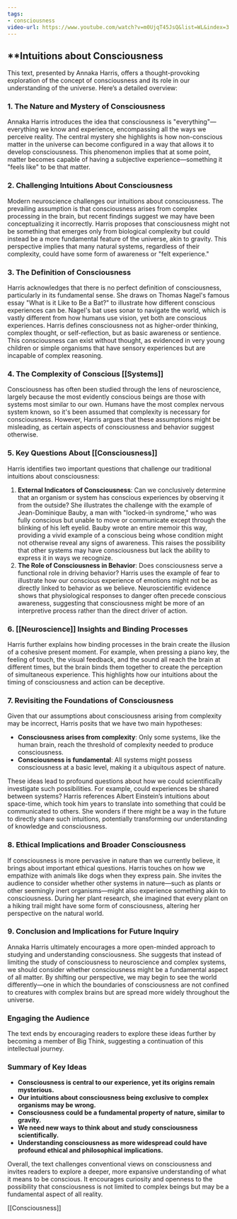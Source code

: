 ```yaml
---
tags:
- consciousness
video-url: https://www.youtube.com/watch?v=m0UjqT45JsQ&list=WL&index=3
---
```


## **Intuitions about Consciousness

This text, presented by Annaka Harris, offers a thought-provoking exploration of the concept of consciousness and its role in our understanding of the universe. Here’s a detailed overview:

### **1. The Nature and Mystery of Consciousness**

Annaka Harris introduces the idea that consciousness is "everything"—everything we know and experience, encompassing all the ways we perceive reality. The central mystery she highlights is how non-conscious matter in the universe can become configured in a way that allows it to develop consciousness. This phenomenon implies that at some point, matter becomes capable of having a subjective experience—something it "feels like" to be that matter.

### **2. Challenging Intuitions About Consciousness**

Modern neuroscience challenges our intuitions about consciousness. The prevailing assumption is that consciousness arises from complex processing in the brain, but recent findings suggest we may have been conceptualizing it incorrectly. Harris proposes that consciousness might not be something that emerges only from biological complexity but could instead be a more fundamental feature of the universe, akin to gravity. This perspective implies that many natural systems, regardless of their complexity, could have some form of awareness or "felt experience."

### **3. The Definition of Consciousness**

Harris acknowledges that there is no perfect definition of consciousness, particularly in its fundamental sense. She draws on Thomas Nagel's famous essay "What is it Like to Be a Bat?" to illustrate how different conscious experiences can be. Nagel's bat uses sonar to navigate the world, which is vastly different from how humans use vision, yet both are conscious experiences. Harris defines consciousness not as higher-order thinking, complex thought, or self-reflection, but as basic awareness or sentience. This consciousness can exist without thought, as evidenced in very young children or simple organisms that have sensory experiences but are incapable of complex reasoning.

### **4. The Complexity of Conscious [[Systems]]**

Consciousness has often been studied through the lens of neuroscience, largely because the most evidently conscious beings are those with systems most similar to our own. Humans have the most complex nervous system known, so it's been assumed that complexity is necessary for consciousness. However, Harris argues that these assumptions might be misleading, as certain aspects of consciousness and behavior suggest otherwise.

### **5. Key Questions About [[Consciousness]]**

Harris identifies two important questions that challenge our traditional intuitions about consciousness:

1. **External Indicators of Consciousness**: Can we conclusively determine that an organism or system has conscious experiences by observing it from the outside? She illustrates the challenge with the example of Jean-Dominique Bauby, a man with "locked-in syndrome," who was fully conscious but unable to move or communicate except through the blinking of his left eyelid. Bauby wrote an entire memoir this way, providing a vivid example of a conscious being whose condition might not otherwise reveal any signs of awareness. This raises the possibility that other systems may have consciousness but lack the ability to express it in ways we recognize.
2. **The Role of Consciousness in Behavior**: Does consciousness serve a functional role in driving behavior? Harris uses the example of fear to illustrate how our conscious experience of emotions might not be as directly linked to behavior as we believe. Neuroscientific evidence shows that physiological responses to danger often precede conscious awareness, suggesting that consciousness might be more of an interpretive process rather than the direct driver of action.

### **6. [[Neuroscience]] Insights and Binding Processes**

Harris further explains how binding processes in the brain create the illusion of a cohesive present moment. For example, when pressing a piano key, the feeling of touch, the visual feedback, and the sound all reach the brain at different times, but the brain binds them together to create the perception of simultaneous experience. This highlights how our intuitions about the timing of consciousness and action can be deceptive.

### **7. Revisiting the Foundations of Consciousness**

Given that our assumptions about consciousness arising from complexity may be incorrect, Harris posits that we have two main hypotheses:

- **Consciousness arises from complexity**: Only some systems, like the human brain, reach the threshold of complexity needed to produce consciousness.
- **Consciousness is fundamental**: All systems might possess consciousness at a basic level, making it a ubiquitous aspect of nature.

These ideas lead to profound questions about how we could scientifically investigate such possibilities. For example, could experiences be shared between systems? Harris references Albert Einstein’s intuitions about space-time, which took him years to translate into something that could be communicated to others. She wonders if there might be a way in the future to directly share such intuitions, potentially transforming our understanding of knowledge and consciousness.

### **8. Ethical Implications and Broader Consciousness**

If consciousness is more pervasive in nature than we currently believe, it brings about important ethical questions. Harris touches on how we empathize with animals like dogs when they express pain. She invites the audience to consider whether other systems in nature—such as plants or other seemingly inert organisms—might also experience something akin to consciousness. During her plant research, she imagined that every plant on a hiking trail might have some form of consciousness, altering her perspective on the natural world.

### **9. Conclusion and Implications for Future Inquiry**

Annaka Harris ultimately encourages a more open-minded approach to studying and understanding consciousness. She suggests that instead of limiting the study of consciousness to neuroscience and complex systems, we should consider whether consciousness might be a fundamental aspect of all matter. By shifting our perspective, we may begin to see the world differently—one in which the boundaries of consciousness are not confined to creatures with complex brains but are spread more widely throughout the universe.

### **Engaging the Audience**

The text ends by encouraging readers to explore these ideas further by becoming a member of Big Think, suggesting a continuation of this intellectual journey.

### **Summary of Key Ideas**

- **Consciousness is central to our experience, yet its origins remain mysterious.**
- **Our intuitions about consciousness being exclusive to complex organisms may be wrong.**
- **Consciousness could be a fundamental property of nature, similar to gravity.**
- **We need new ways to think about and study consciousness scientifically.**
- **Understanding consciousness as more widespread could have profound ethical and philosophical implications.**

Overall, the text challenges conventional views on consciousness and invites readers to explore a deeper, more expansive understanding of what it means to be conscious. It encourages curiosity and openness to the possibility that consciousness is not limited to complex beings but may be a fundamental aspect of all reality.

[[Consciousness]]